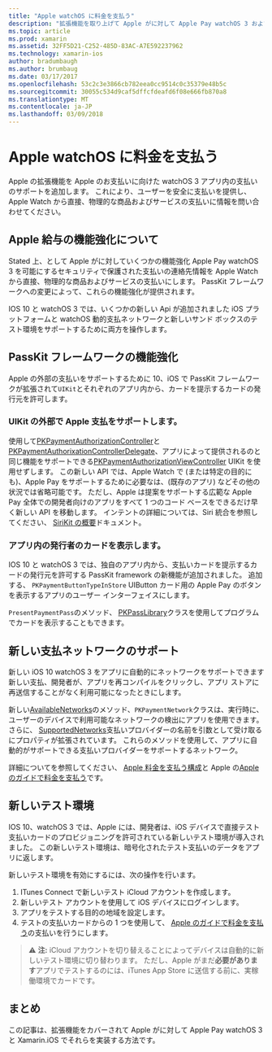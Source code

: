 ```yaml
---
title: "Apple watchOS に料金を支払う"
description: "拡張機能を取り上げて Apple がに対して Apple Pay watchOS 3 および Apple Watch の Xamarin.iOS でそれらを実装する方法です。"
ms.topic: article
ms.prod: xamarin
ms.assetid: 32FF5D21-C252-485D-83AC-A7E592237962
ms.technology: xamarin-ios
author: bradumbaugh
ms.author: brumbaug
ms.date: 03/17/2017
ms.openlocfilehash: 53c2c3e3866cb782eea0cc9514c0c35379e48b5c
ms.sourcegitcommit: 30055c534d9caf5dffcfdeafd6f08e666fb870a8
ms.translationtype: MT
ms.contentlocale: ja-JP
ms.lasthandoff: 03/09/2018
---
```

# <a name="apple-pay-on-watchos"></a>Apple watchOS に料金を支払う

Apple の拡張機能を Apple のお支払いに向けた watchOS 3 アプリ内の支払いのサポートを追加します。 これにより、ユーザーを安全に支払いを提供し、Apple Watch から直接、物理的な商品およびサービスの支払いに情報を問い合わせてください。


## <a name="about-apple-pay-enhancements"></a>Apple 給与の機能強化について

Stated 上、として Apple がに対していくつかの機能強化 Apple Pay watchOS 3 を可能にするセキュリティで保護された支払いの連絡先情報を Apple Watch から直接、物理的な商品およびサービスの支払いにします。 PassKit フレームワークへの変更によって、これらの機能強化が提供されます。

IOS 10 と watchOS 3 では、いくつかの新しい Api が追加されました iOS プラットフォームと watchOS 動的支払ネットワークと新しいサンド ボックスのテスト環境をサポートするために両方を操作します。

## <a name="passkit-framework-enhancements"></a>PassKit フレームワークの機能強化

Apple の外部の支払いをサポートするために 10、iOS で PassKit フレームワークが拡張されて`UIKit`とそれぞれのアプリ内から、カードを提示するカードの発行元を許可します。 

### <a name="supporting-apple-pay-outside-of-uikit"></a>UIKit の外部で Apple 支払をサポートします。

使用して[PKPaymentAuthorizationController](https://developer.apple.com/reference/passkit/pkpaymentauthorizationcontroller)と[PKPaymentAuthorixationControllerDelegate](https://developer.apple.com/reference/passkit/pkpaymentauthorizationcontrollerdelegate)、アプリによって提供されるのと同じ機能をサポートできる[PKPaymentAuthorizationViewController](https://developer.apple.com/reference/passkit/pkpaymentauthorizationviewcontroller) UIKit を使用せずします。 この新しい API では、Apple Watch で (または特定の目的にも)、Apple Pay をサポートするために必要なは、(既存のアプリ) などその他の状況では省略可能です。 ただし、Apple は提案をサポートする広範な Apple Pay 全体での開発者向けのアプリをすべて 1 つのコード ベースをできるだけ早く新しい API を移動します。 インテントの詳細については、Siri 統合を参照してください、 [SiriKit の概要](~/ios/platform/sirikit/index.md)ドキュメント。

### <a name="presenting-issuer-cards-from-within-apps"></a>アプリ内の発行者のカードを表示します。

IOS 10 と watchOS 3 では、独自のアプリ内から、支払いカードを提示するカードの発行元を許可する PassKit framework の新機能が追加されました。 追加する、 `PKPaymentButtonTypeInStore` UIButton カード用の Apple Pay のボタンを表示するアプリのユーザー インターフェイスにします。

`PresentPaymentPass`のメソッド、 [PKPassLibrary](https://developer.apple.com/reference/passkit/pkpasslibrary)クラスを使用してプログラムでカードを表示することもできます。

## <a name="new-payment-network-support"></a>新しい支払ネットワークのサポート

新しい iOS 10 watchOS 3 をアプリに自動的にネットワークをサポートできます新しい支払、開発者が、アプリを再コンパイルをクリックし、アプリ ストアに再送信することがなく利用可能になったときにします。

新しい[AvailableNetworks](https://developer.apple.com/reference/passkit/pkpaymentrequest/1833288-availablenetworks)のメソッド、`PKPaymentNetwork`クラスは、実行時に、ユーザーのデバイスで利用可能なネットワークの検出にアプリを使用できます。 さらに、 [SupportedNetworks](https://developer.apple.com/reference/passkit/pkpaymentrequest/1619329-supportednetworks)支払いプロバイダーの名前を引数として受け取るにプロパティが拡張されています。 これらのメソッドを使用して、アプリに自動的がサポートできる支払いプロバイダーをサポートするネットワーク。

詳細についてを参照してください、 [Apple 料金を支払う構成](~/ios/platform/apple-pay.md)と Apple の[Apple のガイドで料金を支払う](https://developer.apple.com/apple-pay/)です。

## <a name="new-testing-environment"></a>新しいテスト環境

IOS 10、watchOS 3 では、Apple には、開発者は、iOS デバイスで直接テスト支払いカードのプロビジョニングを許可されている新しいテスト環境が導入されました。 この新しいテスト環境は、暗号化されたテスト支払いのデータをアプリに返します。

新しいテスト環境を有効にするには、次の操作を行います。

1. ITunes Connect で新しいテスト iCloud アカウントを作成します。
2. 新しいテスト アカウントを使用して iOS デバイスにログインします。
3. アプリをテストする目的の地域を設定します。
4. テストの支払いカードからの 1 つを使用して、 [Apple のガイドで料金を支払う](https://developer.apple.com/apple-pay/)の支払いを行うにします。

> ⚠️ **注:** iCloud アカウントを切り替えることによってデバイスは自動的に新しいテスト環境に切り替わります。 ただし、Apple がまだ**必要があります**アプリでテストするのには、iTunes App Store に送信する前に、実稼働環境でカードです。

## <a name="summary"></a>まとめ

この記事は、拡張機能をカバーされて Apple がに対して Apple Pay watchOS 3 と Xamarin.iOS でそれらを実装する方法です。
